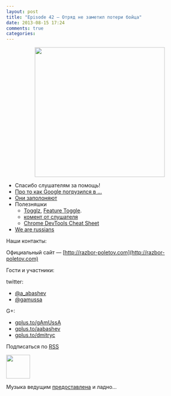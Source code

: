```yaml
---
layout: post
title: "Episode 42 — Отряд не заметил потери бойца"
date: 2013-08-15 17:24
comments: true
categories: 
---
```



<div class="separator" style="clear: both; text-align: center;">
<a href="https://raw.github.com/razbor-poletov/razbor-poletov.github.com/source/source/images/razbor_42_text.png" imageanchor="1" style="margin-left: 1em; margin-right: 1em;"><img border="0" height="350" src="https://raw.github.com/razbor-poletov/razbor-poletov.github.com/source/source/images/razbor_42_text.png" width="350" /></a>
</div>

* Cпасибо слушателям за помощь!
* [Про то как Google погрузился в ...](http://habrahabr.ru/post/184008/ )
* [Они заполоняют](http://www.infoq.com/news/2013/06/eclipse-github)
* Полезняшки
	* [Togglz](http://www.togglz.org/quickstart.html), [Feature Toggle](http://martinfowler.com/bliki/FeatureToggle.html).
	* [комент от слушателя](http://razbor-poletov.com/2013/04/episode-38.html#comment-942552779) 
	* [Chrome DevTools Cheat Sheet](https://developers.google.com/chrome-developer-tools/docs/tips-and-tricks)
* [We are russians](http://habrahabr.ru/company/scrumtrek/blog/185334/)

Наши контакты:

Официальный сайт — [http://razbor-poletov.com](http://razbor-poletov.com)

Гости и участники:

twitter: 

 * [@a_abashev](https://twitter.com/#!/a_abashev) 
 * [@gamussa](https://twitter.com/#!/gamussa)

G+:

 * [gplus.to/gAmUssA](http://gplus.to/gAmUssA) 
 * [gplus.to/aabashev](http://gplus.to/aabashev) 
 * [gplus.to/dmitryc](http://gplus.to/dmitryc)

<!-- player goes here-->

<audio preload="none">
   <source src="http://traffic.libsyn.com/razborpoletov/razbor_42.mp3" type="audio/mp3" />
   Your browser does not support the audio tag.
</audio>

Подписаться по [RSS](http://feeds.feedburner.com/razbor-podcast)

<!-- episode file link goes here-->
<a href="http://traffic.libsyn.com/razborpoletov/razbor_42.mp3" imageanchor="1" style="clear: left; margin-bottom: 1em; margin-left: auto; margin-right: 2em;"><img border="0" height="64" src="http://2.bp.blogspot.com/-qkfh8Q--dks/T0gixAMzuII/AAAAAAAAHD0/O5LbF3vvBNQ/s200/1330127522_mp3.png" width="64" /></a>

Музыка ведущим [предоставлена](http://www.audiobank.fm/single-music/27/111/More-And-Less/) и ладно...